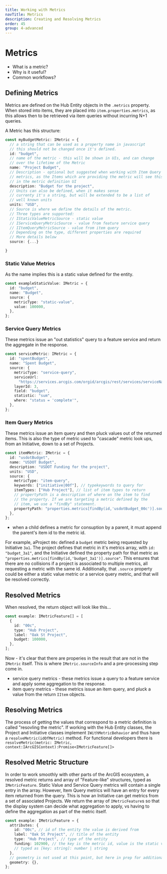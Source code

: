 ```yaml
---
title: Working with Metrics
navTitle: Metrics
description: Creating and Resolving Metrics
order: 45
group: 4-advanced
---
```


# Metrics

- What is a metric?
- Why is it useful?
- Common workflows?

## Defining Metrics

Metrics are defined on the Hub Entity objects in the `.metrics` property. When stored into items, they are placed into `item.properties.metrics`, as this allows then to be retrieved via item queries without incurring N+1 queries.

A Metric has this structure:

```typescript
const myBudgetMetric: IMetric = {
  // a string that can be used as a property name in javascript
  // this should not be changed once it's defined.
  id: "budget",
  // name of the metric - this will be shown in UIs, and can change
  // over the lifetime of the Metric
  name: "Project Budget",
  // Description - optional but suggested when working with Item Query
  // metrics, as the Items which are providing the metric will see this
  // in the metric definition UI
  description: "Budget for the project",
  // Units can also be defined, when it makes sense
  // currenty it's a string, but will be extended to be a list of
  // well known units
  units: "USD",
  // Source is where we define the details of the metric.
  // Three types are supported:
  // IStaticValueMetricSource - static value
  // IServiceQueryMetricSource - value from feature service query
  // IItemQueryMetricSource - value from item query
  // Depending on the type, different properties are required
  // More details below
  source: {...}

}

```

### Static Value Metrics

As the name implies this is a static value defined for the entity.

```typescript
const exampleStaticValue: IMetric = {
  id: "budget",
  name: "Budget",
  source: {
    metricType: "static-value",
    value: 100000,
  },
};
```

### Service Query Metrics

These metrics issue an "out statistics" query to a feature service and return the aggregate in the response.

```typescript
const serviceMetric: IMetric = {
  id: "spentBudget",
  name: "Spent Budget",
  source: {
    metricType: "service-query",
    serviceUrl:
      "https://services.arcgis.com/orgid/arcgis/rest/services/serviceName/FeatureServer",
    layerId: 3,
    field: "budget",
    statistic: "sum",
    where: "status = 'complete'",
  },
};
```

### Item Query Metrics

These metrics issue an item query and then pluck values out of the returned items. This is also the type of metric used to "cascade" metric look ups, from an Initiative, down to a set of Projects.

```typescript
const itemMetric: IMetric = {
  id: "usdotBudget",
  name: "USDOT Budget",
  description: "USDOT Funding for the project",
  units: "USD",
  source: {
    metricType: "item-query",
    keywords: ["initiative|00f"], // typekeywords to query for
    itemTypes: ["Hub Project"], // list of item types to return
    // propertyPath is a description of where on the item to find
    // the property. If we are targeting a metric defined by the
    // item, we use a "findBy" statement.
    propertyPath: "properties.metrics[findBy(id,'usdotBudget_00c')].source",
  },
};
```

- when a child defines a metric for consuption by a parent, it must append the parent's item id to the metric id.

For example, aProject `00c` defined a `budget` metric being requested by Initiative `3a1`. The project defines that metric in it's metrics array, with `id: "budget_3a1"`, and the Initiative defined the property path for that metric as `"properties.metrics[findBy(id,'budget_3a1')].source"`. This ensures that there are no collisions if a project is associated to multiple metrics, all requesting a metric with the same id. Additionally, that `.source` property could be either a static value metric or a service query metric, and that will be resolved correctly.

## Resolved Metrics

When resolved, the return object will look like this...

```typescript
const example: IMetricFeature[] = [
  {
    id: "00c",
    type: "Hub Project",
    label: "Oak St Project",
    budget: 100000,
  },
];
```

Now - it's clear that there are properies in the result that are not in the `IMetric` itself. This is where `IMetric.sourceInfo` and a pre-processing step come in.

- service query metrics - these metrics issue a query to a feature service and apply some aggregation to the response.
- item query metrics - these metrics issue an item query, and pluck a value from the return `IItem` objects.

## Resolving Metrics

The process of getting the values that correspond to a metric definition is called "resovling the metric". If working with the Hub Entity classes, the Project and Initiative classes implement `IWithMetricBehavior` and thus have a `resolveMetric(idOfMetric)` method. For functional developers there is `resolveMetric(metric: IMetric, context:IArcGISContext):Promise<IMetricFeature[]>`

## Resolved Metric Structure

In order to work smoothly with other parts of the ArcGIS ecosystem, a resolved metric returns and array of "Feature-like" structures, typed as `IMetricFeature`.
Static Value and Service Query metrics will contain a single entry in the array. However, Item Query metrics will have an entry for every item returned from the query. This is how an Initiative can get metrics from a set of associated Projects. We return the array of `IMetricFeature`s so that the display system can decide what aggregation to apply, vs having to define the aggregation as part of the metric itself.

```typescript
const example: IMetricFeature = {
  attributes: {
    id: "00c", // id of the entity the value is derived from
    label: "Oak St Project", // title of the entity
    type: "Hub Project", // type of the entity
    funding: 102900, // the key is the metric id, value is the static value of service query aggregate
    // typed as [key: string]: number | string
  },
  // geometry is not used at this point, but here in prep for additional work
  geometry: {},
};
```
